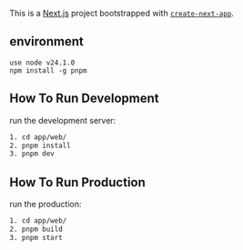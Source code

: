 This is a [Next.js](https://nextjs.org) project bootstrapped with [`create-next-app`](https://nextjs.org/docs/app/api-reference/cli/create-next-app).


## environment
```
use node v24.1.0
npm install -g pnpm
```
## How To Run Development
run the development server:

```bash
1. cd app/web/
2. pnpm install
3. pnpm dev
```

## How To Run Production
run the production:

```bash
1. cd app/web/
2. pnpm build
3. pnpm start
```
